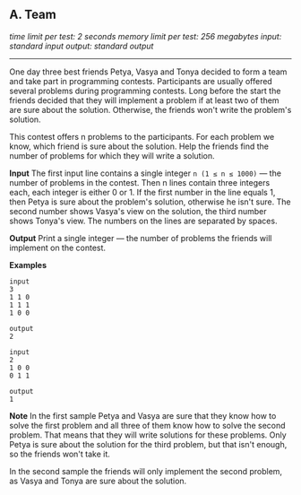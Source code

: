 ## A. Team
_time limit per test: 2 seconds_
_memory limit per test: 256 megabytes_
_input: standard input_
_output: standard output_

---

One day three best friends Petya, Vasya and Tonya decided to form a team and take part in programming contests. Participants are usually offered several problems during programming contests. Long before the start the friends decided that they will implement a problem if at least two of them are sure about the solution. Otherwise, the friends won't write the problem's solution.

This contest offers n problems to the participants. For each problem we know, which friend is sure about the solution. Help the friends find the number of problems for which they will write a solution.

**Input**
The first input line contains a single integer `n (1 ≤ n ≤ 1000)` — the number of problems in the contest. Then n lines contain three integers each, each integer is either 0 or 1. If the first number in the line equals 1, then Petya is sure about the problem's solution, otherwise he isn't sure. The second number shows Vasya's view on the solution, the third number shows Tonya's view. The numbers on the lines are separated by spaces.

**Output**
Print a single integer — the number of problems the friends will implement on the contest.

**Examples**

```
input
3
1 1 0
1 1 1
1 0 0

output
2

input
2
1 0 0
0 1 1

output
1
```

**Note**
In the first sample Petya and Vasya are sure that they know how to solve the first problem and all three of them know how to solve the second problem. That means that they will write solutions for these problems. Only Petya is sure about the solution for the third problem, but that isn't enough, so the friends won't take it.

In the second sample the friends will only implement the second problem, as Vasya and Tonya are sure about the solution.

